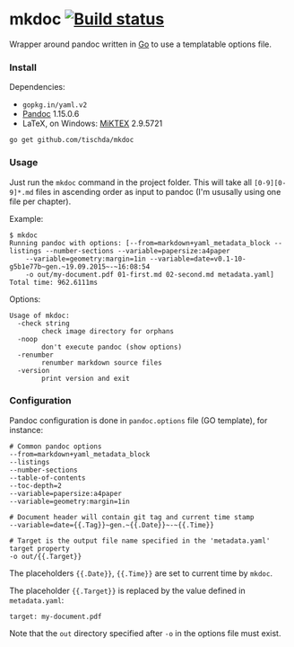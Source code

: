 ﻿# mkdoc [![Build status](https://ci.appveyor.com/api/projects/status/61kyx64nk6gnqpk0?svg=true)](https://ci.appveyor.com/project/tischda/mkdoc)

Wrapper around pandoc written in [Go](https://www.golang.org) to use a templatable options file.

### Install

Dependencies:

* `gopkg.in/yaml.v2`
* [Pandoc](https://github.com/jgm/pandoc/releases) 1.15.0.6
* LaTeX, on Windows: [MiKTEX](http://miktex.org/download) 2.9.5721

~~~
go get github.com/tischda/mkdoc
~~~

### Usage

Just run the `mkdoc` command in the project folder. This will take all `[0-9][0-9]*.md` files in ascending order
as input to pandoc (I'm ususally using one file per chapter).

Example:

~~~
$ mkdoc
Running pandoc with options: [--from=markdown+yaml_metadata_block --listings --number-sections --variable=papersize:a4paper
    --variable=geometry:margin=1in --variable=date=v0.1-10-g5b1e77b~gen.~19.09.2015~-~16:08:54
    -o out/my-document.pdf 01-first.md 02-second.md metadata.yaml]
Total time: 962.6111ms
~~~

Options:

~~~
Usage of mkdoc:
  -check string
        check image directory for orphans
  -noop
        don't execute pandoc (show options)
  -renumber
        renumber markdown source files
  -version
        print version and exit
~~~

### Configuration

Pandoc configuration is done in `pandoc.options` file (GO template), for instance:

~~~
# Common pandoc options
--from=markdown+yaml_metadata_block
--listings
--number-sections
--table-of-contents
--toc-depth=2
--variable=papersize:a4paper
--variable=geometry:margin=1in

# Document header will contain git tag and current time stamp
--variable=date={{.Tag}}~gen.~{{.Date}}~-~{{.Time}}

# Target is the output file name specified in the 'metadata.yaml' target property
-o out/{{.Target}}
~~~

The placeholders `{{.Date}}`, `{{.Time}}` are set to current time by `mkdoc`.

The placeholder `{{.Target}}` is replaced by the value defined in `metadata.yaml`:

~~~
target: my-document.pdf
~~~

Note that the `out` directory specified after `-o` in the options file must exist.
